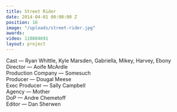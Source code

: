 ```yaml
---
title: Street Rider
date: 2014-04-01 00:00:00 Z
position: 16
image: "/uploads/street-rider.jpg"
awards: 
video: 110884691
layout: project
---
```


Cast — Ryan Whittle, Kyle Marsden, Gabriella, Mikey, Harvey, Ebony 
Director — Aoife McArdle  
Production Company — Somesuch  
Producer — Dougal Meese    
Exec Producer — Sally Campbell  
Agency — Mother  
DoP — Andre Chemetoff  
Editor — Dan Sherwen
